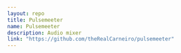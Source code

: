 ```yaml
---
layout: repo
title: Pulsemeeter
name: Pulsemeeter
description: Audio mixer
link: "https://github.com/theRealCarneiro/pulsemeeter"
---
```

